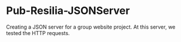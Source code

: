 # Pub-Resilia-JSONServer
 Creating a JSON server for a group website project. At this server, we tested the HTTP requests.

